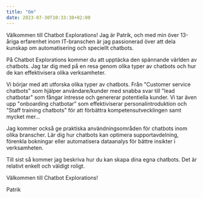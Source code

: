 ```yaml
---
title: "Om"
date: 2023-07-30T10:33:38+02:00
---
```


Välkommen till Chatbot Explorations! Jag är Patrik, och med min över 13-åriga erfarenhet inom IT-branschen är jag passionerad över att dela kunskap om automatisering och speciellt chatbots.

På Chatbot Explorations kommer du att upptäcka den spännande världen av chatbots. Jag tar dig med på en resa genom olika typer av chatbots och hur de kan effektivisera olika verksamheter.

Vi börjar med att utforska olika typer av chatbots. Från "Customer service chatbots" som hjälper användare/kunder med snabba svar till "lead chatbotar" som fångar intresse och genererar potentiella kunder. Vi tar även upp "onboarding chatbotar" som effektiviserar personalintroduktion och "Staff training chatbots" för att förbättra kompetensutvecklingen samt mycket mer...

Jag kommer också ge praktiska användningsområden för chatbots inom olika branscher. Lär dig hur chatbots kan optimera supportavdelning, förenkla bokningar eller automatisera dataanalys för bättre insikter i verksamheten.

Till sist så kommer jag beskriva hur du kan skapa dina egna chatbots. Det är relativt enkelt och väldigt roligt.

Välkommen till Chatbot Explorations!

Patrik